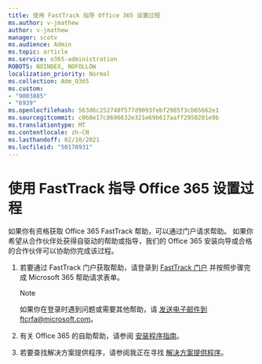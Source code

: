 ```yaml
---
title: 使用 FastTrack 指导 Office 365 设置过程
ms.author: v-jmathew
author: v-jmathew
manager: scotv
ms.audience: Admin
ms.topic: article
ms.service: o365-administration
ROBOTS: NOINDEX, NOFOLLOW
localization_priority: Normal
ms.collection: Adm_O365
ms.custom:
- "9003885"
- "6939"
ms.openlocfilehash: 563d6c252740f577d9093febf2985f3cb65662e1
ms.sourcegitcommit: c0b8e17c8696632e321e69b617aaff2958201e9b
ms.translationtype: MT
ms.contentlocale: zh-CN
ms.lasthandoff: 02/10/2021
ms.locfileid: "50178931"
---
```

# <a name="guided-office-365-setup-process-with-fasttrack"></a>使用 FastTrack 指导 Office 365 设置过程

如果你有资格获取 Office 365 FastTrack 帮助，可以通过门户请求帮助。 如果你希望从合作伙伴处获得自驱动的帮助或指导，我们的 Office 365 安装向导或合格的合作伙伴可以协助你完成该过程。

1. 若要通过 FastTrack 门户获取帮助，请登录到 [FastTrack 门户](https://go.microsoft.com/fwlink/?linkid=2125443) 并按照步骤完成 Microsoft 365 帮助请求表单。

    > [!NOTE]
    > 如果你在登录时遇到问题或需要其他帮助，请 [发送电子邮件到](mailto:ftcrfa@microsoft.com)ftcrfa@microsoft.com。

2. 有关 Office 365 的自助帮助，请参阅 [安装程序指南](https://go.microsoft.com/fwlink/?linkid=2125827)。
3. 若要查找解决方案提供程序，请参阅我正在寻找 [解决方案提供程序](https://go.microsoft.com/fwlink/?linkid=2125918)。
